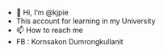 - 👋 Hi, I’m @kjpie
- This account for learning in my University
- 📫 How to reach me 
- FB : Kornsakon Dumrongkullanit

<!---
kjpie/kjpie is a ✨ special ✨ repository because its `README.md` (this file) appears on your GitHub profile.
You can click the Preview link to take a look at your changes.
--->
